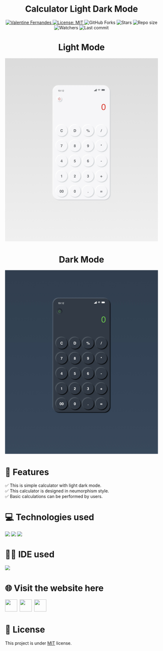 <h1 align="center"> Calculator Light Dark Mode </h1>

<p align="center"> 
<a href="http://www.linkedin.com/in/valentine-fernandes-75701622b">
       <img alt="Valentine Fernandes" src="https://img.shields.io/badge/-ValentineFernandes-FF6347?style=flat&logo=Linkedin&logoColor=white" />
   </a>
  <a href="https://github.com/ValentineFernandes/calculator-light-dark-mode/blob/main/LICENSE">
    <img alt="License: MIT" src="https://img.shields.io/github/license/ValentineFernandes/calculator-light-dark-mode?color=red" target="_blank" />
  </a>
  <img alt="GitHub Forks" src="https://img.shields.io/github/forks/ValentineFernandes/calculator-light-dark-mode?color=red" />
  <img alt="Stars" src="https://img.shields.io/github/stars/ValentineFernandes/calculator-light-dark-mode?color=red" />
  <img alt="Repo size" src="https://img.shields.io/github/repo-size/ValentineFernandes/calculator-light-dark-mode?color=red" />
<img alt= "Watchers" src="https://img.shields.io/github/watchers/ValentineFernandes/calculator-light-dark-mode?color=red" />
<img alt= "Last commit" src="https://img.shields.io/github/last-commit/ValentineFernandes/calculator-light-dark-mode?color=red" />
</p>

<h1 align="center">Light Mode </h1>
<div align="center">
<img width="600" src="https://github.com/ValentineFernandes/ValentineFernandes/blob/main/Portfolio/light.jpg">
</div>

<h1 align="center">Dark Mode </h1>
<div align="center">
<img width="600" src="https://github.com/ValentineFernandes/ValentineFernandes/blob/main/Portfolio/dark.jpg">
</div>

# 📝 Features
✅ This is simple calculator with light dark mode.<br/> 
✅ This calculator is designed in neumorphism style.<br/> 
✅ Basic calculations can be performed by users.

# 💻 Technologies used
<img src="https://img.shields.io/badge/HTML5-FF3300?style=for-the-badge&logo=html5&logoColor=white">
<img src="https://img.shields.io/badge/CSS3-0066FF?style=for-the-badge&logo=css3&logoColor=white">
<img src="https://img.shields.io/badge/JavaScript-FFF600?style=for-the-badge&logo=javascript&logoColor=white">

# 👩‍💻 IDE used
<img src="https://img.shields.io/badge/Atom-00E68A?style=for-the-badge&logo=Atom&logoColor=white">

# 🌐 Visit the website here
<a href="https://valentinefernandes.github.io/calculator-light-dark-mode/">
<img width="40" height="40" src="https://github.com/ValentineFernandes/ValentineFernandes/blob/main/Portfolio/github.png"></a>
&nbsp;<a href="https://calculatorlightdarkmode.netlify.app"><img width="40" height="40" src="https://github.com/ValentineFernandes/ValentineFernandes/blob/main/Portfolio/netlify.jpg"></a>
&nbsp;<a href="https://calculator-light-dark-mode-three.vercel.app/"><img width="40" height="40" src="https://github.com/ValentineFernandes/ValentineFernandes/blob/main/Portfolio/vercel.png"></a>

# 📕 License
This project is under <a href="https://github.com/ValentineFernandes/calculator-light-dark-mode/blob/main/LICENSE">MIT</a> license. 




